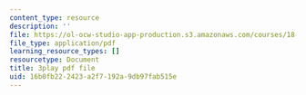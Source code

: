 ```yaml
---
content_type: resource
description: ''
file: https://ol-ocw-studio-app-production.s3.amazonaws.com/courses/18-01sc-single-variable-calculus-fall-2010/16b0fb222423a2f7192a9db97fab515e_ELWqePHYjCk.pdf
file_type: application/pdf
learning_resource_types: []
resourcetype: Document
title: 3play pdf file
uid: 16b0fb22-2423-a2f7-192a-9db97fab515e
---
```


